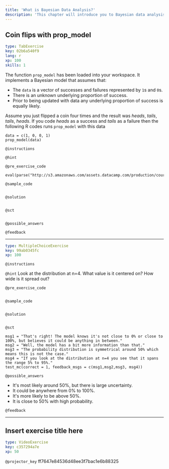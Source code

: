 ```yaml
---
title: 'What is Bayesian Data Analysis?'
description: 'This chapter will introduce you to Bayesian data analysis and give you a feel for how it works.'
---
```


## Coin flips with prop_model

```yaml
type: TabExercise
key: 02b6a540f9
lang: r
xp: 100
skills: 1
```

The function `prop_model` has been loaded into your workspace. It implements a Bayesian model that assumes that:

 * The `data` is a vector of successes and failures represented by `1`s and `0`s.
 * There is an unknown underlying proportion of success.
 * Prior to being updated with data any underlying proportion of success is equally likely.

Assume you just flipped a coin four times and the result was *heads*, *tails*, *tails*, *heads*. If you code *heads* as a success and *tails* as a failure then the following R codes runs `prop_model` with this data
```{r}
data = c(1, 0, 0, 1)
prop_model(data)
```

`@instructions`


`@hint`


`@pre_exercise_code`
```{python}
eval(parse("http://s3.amazonaws.com/assets.datacamp.com/production/course_5334/datasets/beta_binomial_function.R"))
```

`@sample_code`
```{sql}

```

`@solution`
```{sql}

```

`@sct`
```{python}

```

`@possible_answers`


`@feedback`


***

```yaml
type: MultipleChoiceExercise
key: 99ab0345fc
xp: 100
```



`@instructions`


`@hint`
Look at the distribution at n=4. What value is it centered on? How wide is it spread out?

`@pre_exercise_code`
```{r}

```

`@sample_code`
```{r}

```

`@solution`
```{r}

```

`@sct`
```{r}
msg1 = "That's right! The model knows it's not close to 0% or close to 100%, but believes it could be anything in between."
msg2 = "Well, the model has a bit more information than that."
msg3 = "The probability distribution is symmetrical around 50% which means this is not the case."
msg4 = "If you look at the distribution at n=4 you see that it spans the range 5% to 95%."
test_mc(correct = 1, feedback_msgs = c(msg1,msg2,msg3, msg4))
```

`@possible_answers`
- It's most likely around 50%, but there is large uncertainty.
- It could be anywhere from 0% to 100%.
- It's more likely to be above 50%.
- It is close to 50% with high probability.

`@feedback`

---

## Insert exercise title here

```yaml
type: VideoExercise
key: c357294a7e
xp: 50
```

`@projector_key`
ff7647e84536d48ee3f7bac1e6b88325
